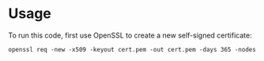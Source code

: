 # Usage

To run this code, first use OpenSSL to create a new self-signed certificate:

```
openssl req -new -x509 -keyout cert.pem -out cert.pem -days 365 -nodes 
```


